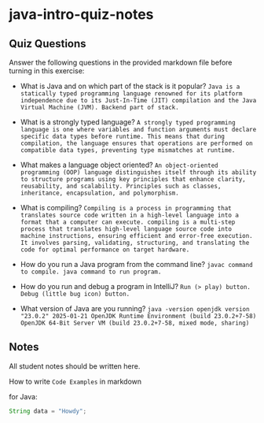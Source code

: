 # java-intro-quiz-notes

## Quiz Questions

Answer the following questions in the provided markdown file before turning in this exercise:

- What is Java and on which part of the stack is it popular?
  `Java is a statically typed programming language renowned for its platform independence due to its Just-In-Time (JIT) compilation and the Java Virtual Machine (JVM). Backend part of stack.`

- What is a strongly typed language?
  `A strongly typed programming language is one where variables and function arguments must declare specific data types before runtime. This means that during compilation, the language ensures that operations are performed on compatible data types, preventing type mismatches at runtime.`

- What makes a language object oriented?
  `An object-oriented programming (OOP) language distinguishes itself through its ability to structure programs using key principles that enhance clarity, reusability, and scalability. Principles such as classes, inheritance, encapsulation, and polymorphism.`

- What is compiling?
  `Compiling is a process in programming that translates source code written in a high-level language into a format that a computer can execute. compiling is a multi-step process that translates high-level language source code into machine instructions, ensuring efficient and error-free execution. It involves parsing, validating, structuring, and translating the code for optimal performance on target hardware.`

- How do you run a Java program from the command line?
  `javac command to compile. java command to run program.`

- How do you run and debug a program in IntelliJ?
  `Run (> play) button. Debug (little bug icon) button.`

- What version of Java are you running?
  `java -version
openjdk version "23.0.2" 2025-01-21
OpenJDK Runtime Environment (build 23.0.2+7-58)
OpenJDK 64-Bit Server VM (build 23.0.2+7-58, mixed mode, sharing)`

## Notes

All student notes should be written here.

How to write `Code Examples` in markdown

for Java:

```java
String data = "Howdy";
```
